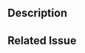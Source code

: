<!-- PR Title format: feat|fix|chore|refactor|test: short summary (e.g. feat: add aave snowbridge transfers) -->

## Description
<!-- Briefly describe the changes -->

## Related Issue
<!-- Linear issue (e.g., Closes #123) -->